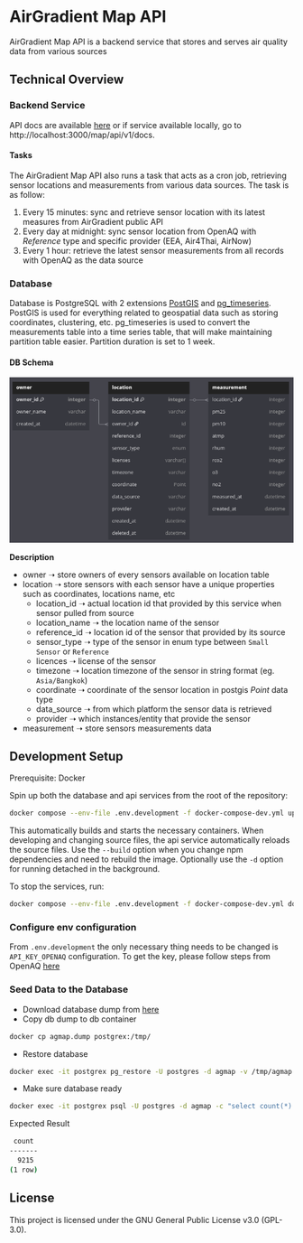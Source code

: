 # AirGradient Map API

AirGradient Map API is a backend service that stores and serves air quality data from various sources

## Technical Overview

### Backend Service

API docs are available [here](https://map-data-int.airgradient.com/map/api/v1/docs) or if service available locally, go to http://localhost:3000/map/api/v1/docs. 

#### Tasks

The AirGradient Map API also runs a task that acts as a cron job, retrieving sensor locations and measurements from various data sources. The task is as follow:

1. Every 15 minutes: sync and retrieve sensor location with its latest measures from AirGradient public API
2. Every day at midnight: sync sensor location from OpenAQ with _Reference_ type and specific provider (EEA, Air4Thai, AirNow)
3. Every 1 hour: retrieve the latest sensor measurements from all records with OpenAQ as the data source 

### Database

Database is PostgreSQL with 2 extensions [PostGIS](https://postgis.net/) and [pg_timeseries](https://github.com/tembo-io/pg_timeseries). PostGIS is used for everything related to geospatial data such as storing coordinates, clustering, etc. pg_timeseries is used to convert the measurements table into a time series table, that will make maintaining partition table easier. Partition duration is set to 1 week.

#### DB Schema

![db schema](schema.png)

**Description**

- owner ➝ store owners of every sensors available on location table
- location ➝ store sensors with each sensor have a unique properties such as coordinates, locations name, etc 
  - location_id ➝ actual location id that provided by this service when sensor pulled from source 
  - location_name ➝ the location name of the sensor
  - reference_id ➝ location id of the sensor that provided by its source 
  - sensor_type ➝ type of the sensor in enum type between  `Small Sensor` or `Reference`
  - licences ➝ license of the sensor 
  - timezone ➝ location timezone of the sensor in string format (eg. `Asia/Bangkok`)  
  - coordinate ➝ coordinate of the sensor location in postgis _Point_ data type 
  - data_source ➝ from which platform the sensor data is retrieved 
  - provider ➝ which instances/entity that provide the sensor 
- measurement ➝ store sensors measurements data 

## Development Setup

Prerequisite: Docker

Spin up both the database and api services from the root of the repository:

```sh
docker compose --env-file .env.development -f docker-compose-dev.yml up [-d] [--build]
```

This automatically builds and starts the necessary containers. When developing and changing source files, the api service automatically reloads the source files. Use the `--build` option when you change npm dependencies and need to rebuild the image. Optionally use the `-d` option for running detached in the background.

To stop the services, run:

```sh
docker compose --env-file .env.development -f docker-compose-dev.yml down
```

### Configure env configuration 

From `.env.development` the only necessary thing needs to be changed is `API_KEY_OPENAQ` configuration. To get the key, please follow steps from OpenAQ [here](https://docs.openaq.org/using-the-api/api-key)

### Seed Data to the Database

- Download database dump from [here](https://drive.google.com/drive/folders/1DU66VaaAoA4704MBNQtk9irZ0QVrO1kO?usp=sharing)
- Copy db dump to db container

```bash
docker cp agmap.dump postgrex:/tmp/
```

- Restore database 

```bash
docker exec -it postgrex pg_restore -U postgres -d agmap -v /tmp/agmap.dump
```

- Make sure database ready

```bash
docker exec -it postgrex psql -U postgres -d agmap -c "select count(*) from location;"
```

Expected Result

``` bash
 count
-------
  9215
(1 row)
```

## License

This project is licensed under the GNU General Public License v3.0 (GPL-3.0).
